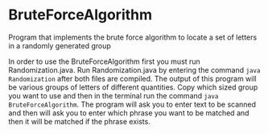 # BruteForceAlgorithm
Program that implements the brute force algorithm to locate a set of letters in a randomly generated group

In order to use the BruteForceAlgorithm first you must run Randomization.java.
Run Randomization.java by entering the command `java Randomization` after both files are compiled.
The output of this program will be various groups of letters of different quantities.
Copy which sized group you want to use and then in the terminal run the command
`java BruteForceAlgorithm`. The program will ask you to enter text to be scanned
and then will ask you to enter which phrase you want to be matched and then it will
be matched if the phrase exists.
